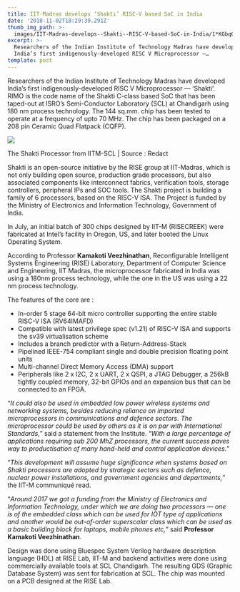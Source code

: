 ```yaml
---
title: IIT-Madras develops ‘Shakti’ RISC-V based SoC in India
date: '2018-11-02T18:29:39.291Z'
thumb_img_path: >-
  images/IIT-Madras-develops--Shakti--RISC-V-based-SoC-in-India/1*KGbqC5lM0Brk2ma89TjGXg.jpeg
excerpt: >-
  Researchers of the Indian Institute of Technology Madras have developed
  India’s first indigenously-developed RISC V Microprocessor —…
template: post
---
```

Researchers of the Indian Institute of Technology Madras have developed India’s first indigenously-developed RISC V Microprocessor — ‘Shakti’. RIMO is the code name of the Shakti C-class based SoC that has been taped-out at ISRO’s Semi-Conductor Laboratory (SCL) at Chandigarh using 180 nm process technology. The 144 sq.mm. chip has been tested to operate at a frequency of upto 70 MHz. The chip has been packaged on a 208 pin Ceramic Quad Flatpack (CQFP).

![](/images/IIT-Madras-develops--Shakti--RISC-V-based-SoC-in-India/1*KGbqC5lM0Brk2ma89TjGXg.jpeg)

<figcaption>The Shakti Processor from IITM-SCL | Source&nbsp;:&nbsp;Redact</figcaption>

Shakti is an open-source initiative by the RISE group at IIT-Madras, which is not only building open source, production grade processors, but also associated components like interconnect fabrics, verification tools, storage controllers, peripheral IPs and SOC tools. The Shakti project is building a family of 6 processors, based on the RISC-V ISA. The Project is funded by the Ministry of Electronics and Information Technology, Government of India.

In July, an initial batch of 300 chips designed by IIT-M (RISECREEK) were fabricated at Intel’s facility in Oregon, US, and later booted the Linux Operating System.

According to Professor **Kamakoti Veezhinathan**, Reconfigurable Intelligent Systems Engineering (RISE) Laboratory, Department of Computer Science and Engineering, IIT Madras, the microprocessor fabricated in India was using a 180nm process technology, while the one in the US was using a 22 nm process technology.

The features of the core are :

*   In-order 5 stage 64-bit micro controller supporting the entire stable RISC-V ISA (RV64IMAFD)
*   Compatible with latest privilege spec (v1.21) of RISC-V ISA and supports the sv39 virtualisation scheme
*   Includes a branch predictor with a Return-Address-Stack
*   Pipelined IEEE-754 compliant single and double precision floating point units
*   Multi-channel Direct Memory Access (DMA) support
*   Peripherals like 2 x I2C, 2 x UART, 2 x QSPI, a JTAG Debugger, a 256kB tightly coupled memory, 32-bit GPIOs and an expansion bus that can be connected to an FPGA.

“*It could also be used in embedded low power wireless systems and networking systems, besides reducing reliance on imported microprocessors in communications and defence sectors. The microprocessor could be used by others as it is on par with International Standards,*” said a statement from the Institute. “*With a large percentage of applications requiring sub 200 MhZ processors, the current success paves way to productisation of many hand-held and control application devices.*”

“*This development will assume huge significance when systems based on Shakti processors are adopted by strategic sectors such as defence, nuclear power installations, and government agencies and departments,*” the IIT-M communiqué read.

“*Around 2017 we got a funding from the Ministry of Electronics and Information Technology, under which we are doing two processors — one is of the embedded class which can be used for IOT type of applications and another would be out-of-order superscalar class which can be used as a basic building block for laptops, mobile phones etc,*” said **Professor Kamakoti Veezhinathan**.

Design was done using Bluespec System Verilog hardware description language (HDL) at RISE Lab, IIT-M and backend activities were done using commercially available tools at SCL Chandigarh. The resulting GDS (Graphic Database System) was sent for fabrication at SCL. The chip was mounted on a PCB designed at the RISE Lab.
